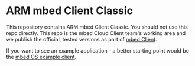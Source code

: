 ARM mbed Client Classic
=======================

This repository contains ARM mbed Client Classic. You should not use this repo directly. This repo is the mbed
Cloud Client team's working area and we publish the official, tested versions as part of [mbed Client](https://github.com/ARMmbed/mbed-client).

If you want to see an example application - a better starting point would be the [mbed OS example client](https://github.com/ARMmbed/mbed-os-example-client).




